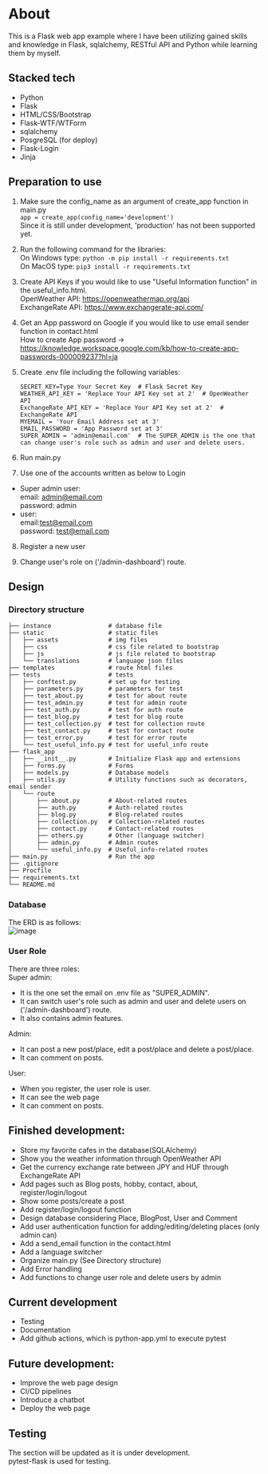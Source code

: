 # About
This is a Flask web app example where I have been utilizing gained skills and knowledge in Flask, sqlalchemy, RESTful API and Python while learning them by myself.

## Stacked tech
- Python
- Flask
- HTML/CSS/Bootstrap
- Flask-WTF/WTForm
- sqlalchemy
- PosgreSQL (for deploy)
- Flask-Login
- Jinja


## Preparation to use
1. Make sure the config_name as an argument of create_app function in main.py  
      ```app = create_app(config_name='development')```  
   Since it is still under development, 'production' has not been supported yet.

2. Run the following command for the libraries:  
   On Windows type:
   ```python -m pip install -r requirements.txt```  
   On MacOS type:
   ```pip3 install -r requirements.txt```

3. Create API Keys if you would like to use "Useful Information function" in the useful_info.html.  
   OpenWeather API: https://openweathermap.org/api  
   ExchangeRate API: https://www.exchangerate-api.com/

4. Get an App password on Google if you would like to use email sender function in contact.html  
   How to create App password → https://knowledge.workspace.google.com/kb/how-to-create-app-passwords-000009237?hl=ja

5. Create .env file including the following variables:
   ```
   SECRET_KEY=Type Your Secret Key  # Flask Secret Key
   WEATHER_API_KEY = 'Replace Your API Key set at 2'  # OpenWeather API
   ExchangeRate_API_KEY = 'Replace Your API Key set at 2'  # ExchangeRate API
   MYEMAIL = 'Your Email Address set at 3'  
   EMAIL_PASSWORD = 'App Password set at 3'
   SUPER_ADMIN = 'admin@email.com'  # The SUPER_ADMIN is the one that can change user's role such as admin and user and delete users.
   ```
6. Run main.py
7. Use one of the accounts written as below to Login
- Super admin user:  
   email: admin@email.com  
   password: admin  
- user:     
   email:test@email.com  
   password: test@email.com
8. Register a new user

9. Change user's role on ('/admin-dashboard') route.



## Design
### Directory structure
    ├── instance                # database file
    ├── static                  # static files
    │   ├── assets              # img files
    │   ├── css                 # css file related to bootstrap
    │   ├── js                  # js file related to bootstrap
    │   └── translations        # language json files
    ├── templates               # route html files
    ├── tests                   # tests
    │   ├── conftest.py         # set up for testing
    │   ├── parameters.py       # parameters for test
    │   ├── test_about.py       # test for about route
    │   ├── test_admin.py       # test for admin route
    │   ├── test_auth.py        # test for auth route
    │   ├── test_blog.py        # test for blog route
    │   ├── test_collection.py  # test for collection route
    │   ├── test_contact.py     # test for contact route
    │   ├── test_error.py       # test for error route
    │   └── test_useful_info.py # test for useful_info route
    ├── flask_app               
    │   ├── __init__.py         # Initialize Flask app and extensions
    │   ├── forms.py            # Forms
    │   ├── models.py           # Database models
    │   ├── utils.py            # Utility functions such as decorators, email sender
    │   └── route               
    │       ├── about.py        # About-related routes
    │       ├── auth.py         # Auth-related routes
    │       ├── blog.py         # Blog-related routes
    │       ├── collection.py   # Collection-related routes
    │       ├── contact.py      # Contact-related routes
    │       ├── others.py       # Other (language switcher)
    │       ├── admin.py        # Admin routes
    │       └── useful_info.py  # Useful_info-related routes
    ├── main.py                 # Run the app
    ├── .gitignore
    ├── Procfile                 
    ├── requirements.txt
    └── README.md

### Database
The ERD is as follows:  
![image](https://github.com/user-attachments/assets/9d89c929-c464-4739-babe-ab8b95710c22)


### User Role
There are three roles:  
Super admin:
- It is the one set the email on .env file as "SUPER_ADMIN".
- It can switch user's role such as admin and user and delete users on ('/admin-dashboard') route.
- It also contains admin features.  

Admin:
- It can post a new post/place, edit a post/place and delete a post/place.
- It can comment on posts.

User: 
- When you register, the user role is user.
- It can see the web page
- It can comment on posts.


## Finished development:  
- Store my favorite cafes in the database(SQLAlchemy)
- Show you the weather information through OpenWeather API
- Get the currency exchange rate between JPY and HUF through ExchangeRate API
- Add pages such as Blog posts, hobby, contact, about, register/login/logout
- Show some posts/create a post
- Add register/login/logout function
- Design database considering Place, BlogPost, User and Comment
- Add user authentication function for adding/editing/deleting places (only admin can)
- Add a send_email function in the contact.html
- Add a language switcher
- Organize main.py (See Directory structure)
- Add Error handling
- Add functions to change user role and delete users by admin
 
## Current development
- Testing
- Documentation
- Add github actions, which is python-app.yml to execute pytest

## Future development:
- Improve the web page design
- CI/CD pipelines
- Introduce a chatbot
- Deploy the web page


## Testing
The section will be updated as it is under development.  
pytest-flask is used for testing.
